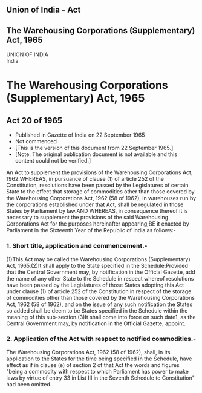 ## Union of India - Act

## The Warehousing Corporations (Supplementary) Act, 1965

UNION OF INDIA  
India

# The Warehousing Corporations (Supplementary) Act, 1965

## Act 20 of 1965

  * Published in Gazette of India on 22 September 1965 
  * Not commenced 
  * [This is the version of this document from 22 September 1965.] 
  * [Note: The original publication document is not available and this content could not be verified.] 

An Act to supplement the provisions of the Warehousing Corporations Act,
1962.WHEREAS, in pursuance of clause (1) of article 252 of the Constitution,
resolutions have been passed by the Legislatures of certain State to the
effect that storage of commodities other than those covered by the Warehousing
Corporations Act, 1962 (58 of 1962), in warehouses run by the corporations
established under that Act, shall be regulated in those States by Parliament
by law.AND WHEREAS, in consequence thereof it is necessary to supplement the
provisions of the said Warehousing Corporations Act for the purposes
hereinafter appearing;BE it enacted by Parliament in the Sixteenth Year of the
Republic of India as follows:-

### 1. Short title, application and commencement.-

(1)This Act may be called the Warehousing Corporations (Supplementary) Act,
1965.(2)It shall apply to the State specified in the Schedule:Provided that
the Central Government may, by notification in the Official Gazette, add the
name of any other State to the Schedule in respect whereof resolutions have
been passed by the Legislatures of those States adopting this Act under clause
(1) of article 252 of the Constitution in respect of the storage of
commodities other than those covered by the Warehousing Corporations Act, 1962
(58 of 1962), and on the issue of any such notification the States so added
shall be deem to be States specified in the Schedule within the meaning of
this sub-section.(3)It shall come into force on such date1, as the Central
Government may, by notification in the Official Gazette, appoint.

### 2. Application of the Act with respect to notified commodities.-

The Warehousing Corporations Act, 1962 (58 of 1962), shall, in its application
to the States for the time being specified in the Schedule, have effect as if
in clause (e) of section 2 of that Act the words and figures "being a
commodity with respect to which Parliament has power to make laws by virtue of
entry 33 in List III in the Seventh Schedule to Constitution" had been
omitted.

